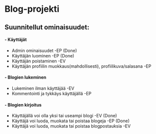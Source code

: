 # Blog-projekti
## Suunnitellut ominaisuudet:

#### - Käyttäjät
- Admin ominaisuudet -EP (Done)
- Käyttäjän luominen -EP (Done)
- Käyttäjän poistaminen -EV
- Käyttäjän profiilin muokkaus(mahdollisesti), profiilikuva/salasana -EP

#### - Blogien lukeminen
- Lukeminen ilman käyttäjää -EV
- Kommentointi ja tykkäys käyttäjällä -EP

#### - Blogien kirjoitus
- Käyttäjällä voi olla yksi tai useampi blogi -EV (Done)
- Käyttäjä voi luoda, muokata tai poistaa blogeja -EP (Done)
- Käyttäjä voi luoda, muokata tai poistaa blogpostauksia -EV
